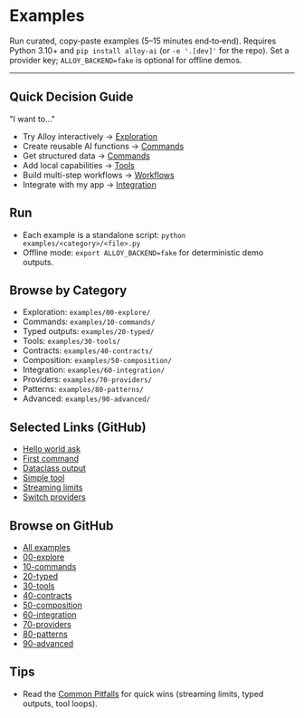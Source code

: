 # Examples

Run curated, copy‑paste examples (5–15 minutes end‑to‑end). Requires Python 3.10+ and `pip install alloy-ai` (or `-e '.[dev]'` for the repo). Set a provider key; `ALLOY_BACKEND=fake` is optional for offline demos.

---

## Quick Decision Guide

"I want to…"

- Try Alloy interactively → [Exploration](exploration.md)
- Create reusable AI functions → [Commands](commands.md)
- Get structured data → [Commands](commands.md)
- Add local capabilities → [Tools](tools.md)
- Build multi-step workflows → [Workflows](workflows.md)
- Integrate with my app → [Integration](integration.md)

## Run

- Each example is a standalone script: `python examples/<category>/<file>.py`
- Offline mode: `export ALLOY_BACKEND=fake` for deterministic demo outputs.

## Browse by Category

- Exploration: `examples/00-explore/`
- Commands: `examples/10-commands/`
- Typed outputs: `examples/20-typed/`
- Tools: `examples/30-tools/`
- Contracts: `examples/40-contracts/`
- Composition: `examples/50-composition/`
- Integration: `examples/60-integration/`
- Providers: `examples/70-providers/`
- Patterns: `examples/80-patterns/`
- Advanced: `examples/90-advanced/`

## Selected Links (GitHub)

- [Hello world ask](https://github.com/lydakis/alloy/blob/main/examples/00-explore/00_hello.py)
- [First command](https://github.com/lydakis/alloy/blob/main/examples/10-commands/01_first_command.py)
- [Dataclass output](https://github.com/lydakis/alloy/blob/main/examples/20-typed/02_dataclass_output.py)
- [Simple tool](https://github.com/lydakis/alloy/blob/main/examples/30-tools/01_simple_tool.py)
- [Streaming limits](https://github.com/lydakis/alloy/blob/main/examples/80-patterns/08_streaming_limits.py)
- [Switch providers](https://github.com/lydakis/alloy/blob/main/examples/70-providers/00_switch_providers.py)

## Browse on GitHub

- [All examples](https://github.com/lydakis/alloy/tree/main/examples)
- [00-explore](https://github.com/lydakis/alloy/tree/main/examples/00-explore)
- [10-commands](https://github.com/lydakis/alloy/tree/main/examples/10-commands)
- [20-typed](https://github.com/lydakis/alloy/tree/main/examples/20-typed)
- [30-tools](https://github.com/lydakis/alloy/tree/main/examples/30-tools)
- [40-contracts](https://github.com/lydakis/alloy/tree/main/examples/40-contracts)
- [50-composition](https://github.com/lydakis/alloy/tree/main/examples/50-composition)
- [60-integration](https://github.com/lydakis/alloy/tree/main/examples/60-integration)
- [70-providers](https://github.com/lydakis/alloy/tree/main/examples/70-providers)
- [80-patterns](https://github.com/lydakis/alloy/tree/main/examples/80-patterns)
- [90-advanced](https://github.com/lydakis/alloy/tree/main/examples/90-advanced)

## Tips

- Read the [Common Pitfalls](../guide/pitfalls.md) for quick wins (streaming limits, typed outputs, tool loops).
